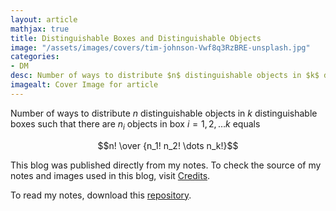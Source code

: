 ```yaml
---
layout: article
mathjax: true
title: Distinguishable Boxes and Distinguishable Objects
image: "/assets/images/covers/tim-johnson-Vwf8q3RzBRE-unsplash.jpg"
categories:
- DM
desc: Number of ways to distribute $n$ distinguishable objects in $k$ distinguishable boxes such that there are $n_i$ objects in box $i=1, 2, \dots k$ equals 
imagealt: Cover Image for article
---
```


Number of ways to distribute $n$ distinguishable objects in $k$ distinguishable boxes such that there are $n_i$ objects in box $i=1, 2, \dots k$ equals
































































































































































































































































































































































































$$n! \over {n_1! n_2! \dots n_k!}$$

































































































































































































































































































































































































This blog was published directly from my notes.
To check the source of my notes and images used in this blog, visit <a href="/credits.html" target="_blank">Credits</a>.

To read my notes, download this <a href="https://github.com/bovem/CS" target="blank">repository</a>.